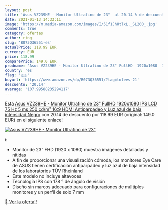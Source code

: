 ```yaml
---
layout: post
title: 'Asus VZ239HE - Monitor Ultrafino de 23"  al 20.14 % de descuento'
date: 2021-01-13 14:33:11
image: 'https://m.media-amazon.com/images/I/51f1JhUtlxL._SL200_.jpg'
comments: true
category: ofertas
author: ring
slug: 'B073Q36551-es'
actualPrice: 118.99 EUR
currency: EUR
price: 118.99
comparePrice: 149.0 EUR
prodname: 'Asus VZ239HE - Monitor Ultrafino de 23" FullHD  1920x1080  IPS  LCD  75 Hz  5 ms  250 cd/m²  16:9  HDMI  Antiparpadeo y Luz azul de baja intensidad  Negro'
country: 'es'
flag: '🇪🇸'
buyurl: 'https://www.amazon.es/dp/B073Q36551/?tag=tolees-21'
descuento: '20.14'
average: '107.99588235294117'
---
```


Está [Asus VZ239HE - Monitor Ultrafino de 23" FullHD  1920x1080  IPS  LCD  75 Hz  5 ms  250 cd/m²  16:9  HDMI  Antiparpadeo y Luz azul de baja intensidad  Negro](https://www.amazon.es/dp/B073Q36551/?tag=tolees-21) con 20.14 de descuento por 118.99 EUR (original: 149.0 EUR) en el siguiente enlace!

[![Asus VZ239HE - Monitor Ultrafino de 23" ](https://m.media-amazon.com/images/I/51f1JhUtlxL._SL200_.jpg)](https://www.amazon.es/dp/B073Q36551/?tag=tolees-21)

ℹ️:

- Monitor de 23” FHD (1920 x 1080) muestra imágenes detalladas y nítidas
- A fin de proporcionar una visualización cómoda, los monitores Eye Care de ASUS tienen certificación antiparpadeo y luz azul de baja intensidad de los laboratorios TÜV Rheinland
- Este modelo no incluye altavoces
- Tecnología IPS con 178 ° de ángulo de visión
- Diseño sin marcos adecuado para configuraciones de múltiples monitores y un perfil de solo 7 mm

[🛒 Ver la oferta!!](https://www.amazon.es/dp/B073Q36551/?tag=tolees-21)
